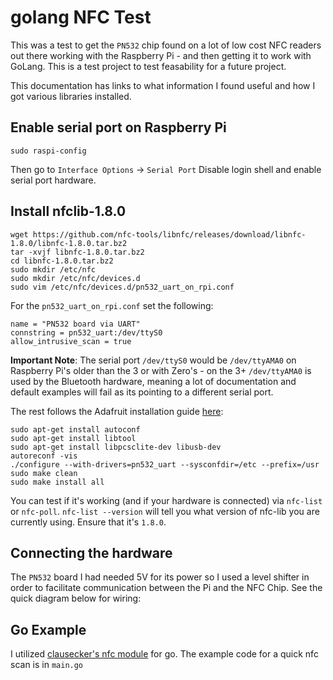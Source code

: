 # golang NFC Test

This was a test to get the `PN532` chip found on a lot of low cost NFC readers out there working with the Raspberry Pi - and then getting it to work with GoLang. This is a test project to test feasability for a future project.

This documentation has links to what information I found useful and how I got various libraries installed.

## Enable serial port on Raspberry Pi 

```
sudo raspi-config
```

Then go to `Interface Options` -> `Serial Port`
Disable login shell and enable serial port hardware.

## Install nfclib-1.8.0

```
wget https://github.com/nfc-tools/libnfc/releases/download/libnfc-1.8.0/libnfc-1.8.0.tar.bz2
tar -xvjf libnfc-1.8.0.tar.bz2
cd libnfc-1.8.0.tar.bz2
sudo mkdir /etc/nfc
sudo mkdir /etc/nfc/devices.d
sudo vim /etc/nfc/devices.d/pn532_uart_on_rpi.conf
```

For the `pn532_uart_on_rpi.conf` set the following:

```
name = "PN532 board via UART"
connstring = pn532_uart:/dev/ttyS0
allow_intrusive_scan = true
```

**Important Note**: The serial port `/dev/ttyS0` would be `/dev/ttyAMA0` on Raspberry Pi's older than the 3 or with Zero's - on the 3+ `/dev/ttyAMA0` is used by the Bluetooth hardware, meaning a lot of documentation and default examples will fail as its pointing to a different serial port. 

The rest follows the Adafruit installation guide [here](https://learn.adafruit.com/adafruit-nfc-rfid-on-raspberry-pi/building-libnfc):

```
sudo apt-get install autoconf
sudo apt-get install libtool
sudo apt-get install libpcsclite-dev libusb-dev
autoreconf -vis
./configure --with-drivers=pn532_uart --sysconfdir=/etc --prefix=/usr
sudo make clean
sudo make install all
```

You can test if it's working (and if your hardware is connected) via `nfc-list` or `nfc-poll`. `nfc-list --version` will tell you what version of nfc-lib you are currently using. Ensure that it's `1.8.0`.

## Connecting the hardware
The `PN532` board I had needed 5V for its power so I used a level shifter in order to facilitate communication between the Pi and the NFC Chip. See the quick diagram below for wiring:

## Go Example
I utilized [clausecker's nfc module](https://github.com/clausecker/nfc) for go. The example code for a quick nfc scan is in `main.go`